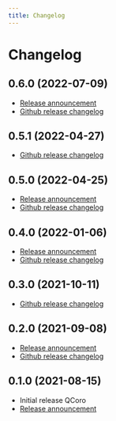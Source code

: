 ```yaml
---
title: Changelog
---
```


<!--
SPDX-FileCopyrightText: 2022 Daniel Vrátil <dvratil@kde.org>

SPDX-License-Identifier: GFDL-1.3-or-later
-->

# Changelog

## 0.6.0 (2022-07-09)

* [Release announcement](news/2022/2022-07-09-qcoro-0.6.0-announcement.md)
* [Github release changelog](https://github.com/danvratil/qcoro/releases/tag/v0.6.0)


## 0.5.1 (2022-04-27)

* [Github release changelog](https://github.com/danvratil/qcoro/releases/tag/v0.5.1)

## 0.5.0 (2022-04-25)

* [Release announcement](news/2022/2022-04-25-qcoro-0.5.0-announcement.md)
* [Github release changelog](https://github.com/danvratil/qcoro/releases/tag/v0.5.0)


## 0.4.0 (2022-01-06)

* [Release announcement](news/2022/2022-01-06-qcoro-0.4.0-announcement.md)
* [Github release changelog](https://github.com/danvratil/qcoro/releases/tag/v0.4.0)

## 0.3.0 (2021-10-11)

* [Github release changelog](https://github.com/danvratil/qcoro/releases/tag/v0.3.0)

## 0.2.0 (2021-09-08)

* [Release announcement](news/2021/2021-09-08-qcoro-0.2.0-announcement.md)
* [Github release changelog](https://github.com/danvratil/qcoro/releases/tag/v0.2.0)

## 0.1.0 (2021-08-15)

* Initial release QCoro
* [Release announcement](news/2021/2021-08-16-qcoro-0.1.0-announcement.md)
